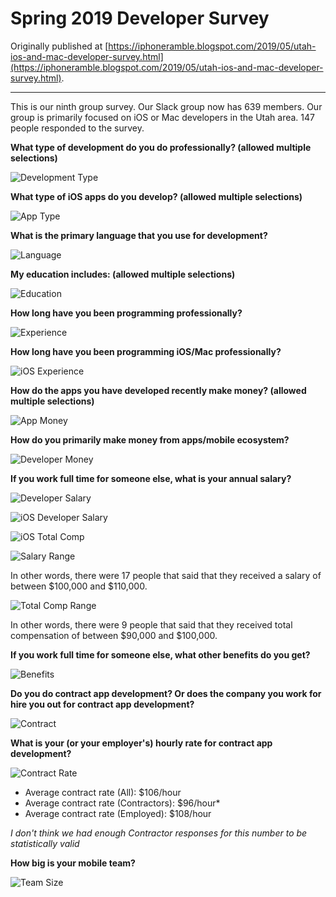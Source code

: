 # Spring 2019 Developer Survey

Originally published at [https://iphoneramble.blogspot.com/2019/05/utah-ios-and-mac-developer-survey.html](https://iphoneramble.blogspot.com/2019/05/utah-ios-and-mac-developer-survey.html).

---

This is our ninth group survey. Our Slack group now has 639 members. Our group is primarily focused on iOS or Mac developers in the Utah area. 147 people responded to the survey.

**What type of development do you do professionally? (allowed multiple selections)**

![Development Type](dev-type.png)

**What type of iOS apps do you develop? (allowed multiple selections)**

![App Type](app-type.png)

**What is the primary language that you use for development?**

![Language](language.png)

**My education includes: (allowed multiple selections)**

![Education](education.png)

**How long have you been programming professionally?**

![Experience](experience-general.png)

**How long have you been programming iOS/Mac professionally?**

![iOS Experience](experience-ios.png)

**How do the apps you have developed recently make money? (allowed multiple selections)**

![App Money](app-money.png)

**How do you primarily make money from apps/mobile ecosystem?**

![Developer Money](dev-money.png)

**If you work full time for someone else, what is your annual salary?**

![Developer Salary](dev-salary-general.png)

![iOS Developer Salary](dev-salary-ios.png)

![iOS Total Comp](total-comp-ios.png)

![Salary Range](salary-range.png)

In other words, there were 17 people that said that they received a salary of between $100,000 and $110,000.

![Total Comp Range](total-comp-range.png)

In other words, there were 9 people that said that they received total compensation of between $90,000 and $100,000.

**If you work full time for someone else, what other benefits do you get?**

![Benefits](benefits.png)

**Do you do contract app development? Or does the company you work for hire you out for contract app development?**

![Contract](contract.png)

**What is your (or your employer's) hourly rate for contract app development?**

![Contract Rate](contract-rate.png)

- Average contract rate (All): $106/hour
- Average contract rate (Contractors): $96/hour*
- Average contract rate (Employed): $108/hour

*I don't think we had enough Contractor responses for this number to be statistically valid*

**How big is your mobile team?**

![Team Size](team-size.png)

